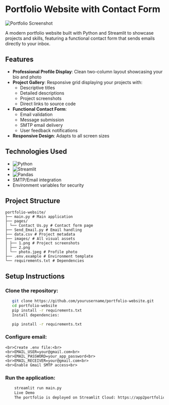 # Portfolio Website with Contact Form

![Portfolio Screenshot](images/2.png)

A modern portfolio website built with Python and Streamlit to showcase projects and skills, featuring a functional contact form that sends emails directly to your inbox.

## Features

- **Professional Profile Display**: Clean two-column layout showcasing your bio and photo
- **Project Gallery**: Responsive grid displaying your projects with:
  - Descriptive titles
  - Detailed descriptions 
  - Project screenshots
  - Direct links to source code
- **Functional Contact Form**:
  - Email validation
  - Message submission
  - SMTP email delivery
  - User feedback notifications
- **Responsive Design**: Adapts to all screen sizes

## Technologies Used

- ![Python](https://img.shields.io/badge/Python-3.10+-blue?logo=python)
- ![Streamlit](https://img.shields.io/badge/Streamlit-1.32.2-FF4B4B?logo=streamlit)
- ![Pandas](https://img.shields.io/badge/Pandas-2.1.4-150458?logo=pandas)
- SMTP/Email integration
- Environment variables for security

## Project Structure
    portfolio-website/
    ├── main.py # Main application
    ├── pages/
    │ └── Contact Us.py # Contact form page
    ├── Send_Email.py # Email handling
    ├── data.csv # Project metadata
    ├── images/ # All visual assets
    │ ├── 1.png # Project screenshots
    │ ├── 2.png
    │ └── photo.jpeg # Profile photo
    ├── .env.example # Environment template
    └── requirements.txt # Dependencies


## Setup Instructions
### Clone the repository:
```bash
   git clone https://github.com/yourusername/portfolio-website.git
   cd portfolio-website
   pip install -r requirements.txt
   Install dependencies:
```
```bash
   pip install -r requirements.txt
```
### Configure email:
    <br>Create .env file:<br>
    <br>EMAIL_USER=your@gmail.com<br>
    <br>EMAIL_PASSWORD=your_app_password<br>
    <br>EMAIL_RECEIVER=your@gmail.com<br>
    <br>Enable Gmail SMTP access<br>
### Run the application:
```bash
    streamlit run main.py
    Live Demo
    The portfolio is deployed on Streamlit Cloud: https://app2portfolio-fbvzmenkuga3dbwxzfphvk.streamlit.app/
```